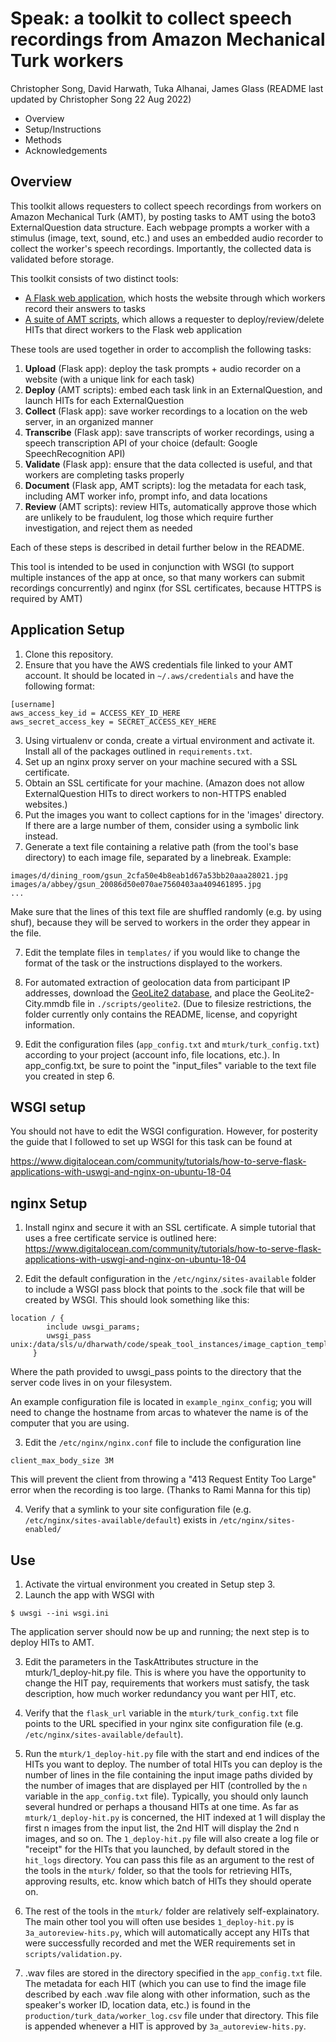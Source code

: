 # Speak: a toolkit to collect speech recordings from Amazon Mechanical Turk workers
Christopher Song, David Harwath, Tuka Alhanai, James Glass
(README last updated by Christopher Song 22 Aug 2022)

 - Overview
 - Setup/Instructions
 - Methods
 - Acknowledgements

## Overview
This toolkit allows requesters to collect speech recordings from workers on Amazon Mechanical Turk (AMT), by posting tasks to AMT using the boto3 ExternalQuestion data structure. Each webpage prompts a worker with a stimulus (image, text, sound, etc.) and uses an embedded audio recorder to collect the worker's speech recordings. Importantly, the collected data is validated before storage.

This toolkit consists of two distinct tools:
 - [A Flask web application](main.py), which hosts the website through which workers record their answers to tasks
 - [A suite of AMT scripts](mturk/), which allows a requester to deploy/review/delete HITs that direct workers to the Flask web application

These tools are used together in order to accomplish the following tasks:
1. **Upload** (Flask app): deploy the task prompts + audio recorder on a website (with a unique link for each task)
2. **Deploy** (AMT scripts): embed each task link in an ExternalQuestion, and launch HITs for each ExternalQuestion
3. **Collect** (Flask app): save worker recordings to a location on the web server, in an organized manner
4. **Transcribe** (Flask app): save transcripts of worker recordings, using a speech transcription API of your choice (default: Google SpeechRecognition API)
5. **Validate** (Flask app): ensure that the data collected is useful, and that workers are completing tasks properly
6. **Document** (Flask app, AMT scripts): log the metadata for each task, including AMT worker info, prompt info, and data locations
7. **Review** (AMT scripts): review HITs, automatically approve those which are unlikely to be fraudulent, log those which require further investigation, and reject them as needed

Each of these steps is described in detail further below in the README.

This tool is intended to be used in conjunction with WSGI (to support multiple instances of the app at once, so that many workers can submit recordings concurrently) and nginx (for SSL certificates, because HTTPS is required by AMT)

## Application Setup
1. Clone this repository.
2. Ensure that you have the AWS credentials file linked to your AMT account. It should be located in `~/.aws/credentials` and have the following format:
```
[username]
aws_access_key_id = ACCESS_KEY_ID_HERE
aws_secret_access_key = SECRET_ACCESS_KEY_HERE
```
3. Using virtualenv or conda, create a virtual environment and activate it. Install all of the packages outlined in `requirements.txt`.
4. Set up an nginx proxy server on your machine secured with a SSL certificate.
4. Obtain an SSL certificate for your machine. (Amazon does not allow ExternalQuestion HITs to direct workers to non-HTTPS enabled websites.)
5. Put the images you want to collect captions for in the 'images' directory. If there are a large number of them, consider using a symbolic link instead.
6. Generate a text file containing a relative path (from the tool's base directory) to each image file, separated by a linebreak. Example:
```
images/d/dining_room/gsun_2cfa50e4b8eab1d67a53bb20aaa28021.jpg
images/a/abbey/gsun_20086d50e070ae7560403aa409461895.jpg
...
```
Make sure that the lines of this text file are shuffled randomly (e.g. by using shuf), because they will be served to workers in the order they appear in the file.

7. Edit the template files in `templates/` if you would like to change the format of the task or the instructions displayed to the workers.

8. For automated extraction of geolocation data from participant IP addresses, download the [GeoLite2 database](https://dev.maxmind.com/geoip/geolite2-free-geolocation-data?lang=en), and place the GeoLite2-City.mmdb file in `./scripts/geolite2`. (Due to filesize restrictions, the folder currently only contains the README, license, and copyright information.

9. Edit the configuration files (`app_config.txt` and `mturk/turk_config.txt`) according to your project (account info, file locations, etc.). In app_config.txt, be sure to point the "input_files" variable to the text file you created in step 6.

## WSGI setup
You should not have to edit the WSGI configuration. However, for posterity the guide that I followed to set up WSGI for this task can be found at

https://www.digitalocean.com/community/tutorials/how-to-serve-flask-applications-with-uswgi-and-nginx-on-ubuntu-18-04

## nginx Setup
1. Install nginx and secure it with an SSL certificate. A simple tutorial that uses a free certificate service is outlined here:
https://www.digitalocean.com/community/tutorials/how-to-serve-flask-applications-with-uswgi-and-nginx-on-ubuntu-18-04

2. Edit the default configuration in the `/etc/nginx/sites-available` folder to include a WSGI pass block that points to the .sock file that will be created by WSGI. This should look something like this:
```
location / {
        include uwsgi_params;
        uwsgi_pass unix:/data/sls/u/dharwath/code/speak_tool_instances/image_caption_template/image_caption_task.sock;
     }
```
Where the path provided to uwsgi_pass points to the directory that the server code lives in on your filesystem.

An example configuration file is located in `example_nginx_config`; you will need to change the hostname from arcas to whatever the name is of the computer that you are using.

3. Edit the `/etc/nginx/nginx.conf` file to include the configuration line
```
client_max_body_size 3M
```
This will prevent the client from throwing a "413 Request Entity Too Large" error when the recording is too large. (Thanks to Rami Manna for this tip)

4. Verify that a symlink to your site configuration file (e.g. `/etc/nginx/sites-available/default`) exists in `/etc/nginx/sites-enabled/`

## Use

1. Activate the virtual environment you created in Setup step 3.
2. Launch the app with WSGI with
```
$ uwsgi --ini wsgi.ini
```
The application server should now be up and running; the next step is to deploy HITs to AMT.

3. Edit the parameters in the TaskAttributes structure in the mturk/1_deploy-hit.py file. This is where you have the opportunity to change the HIT pay, requirements that workers must satisfy, the task description, how much worker redundancy you want per HIT, etc.

4. Verify that the `flask_url` variable in the `mturk/turk_config.txt` file points to the URL specified in your nginx site configuration file (e.g. `/etc/nginx/sites-available/default`).

5. Run the `mturk/1_deploy-hit.py` file with the start and end indices of the HITs you want to deploy. The number of total HITs you can deploy is the number of lines in the file containing the input image paths divided by the number of images that are displayed per HIT (controlled by the `n` variable in the `app_config.txt` file). Typically, you should only launch several hundred or perhaps a thousand HITs at one time. As far as `mturk/1_deploy-hit.py` is concerned, the HIT indexed at 1 will display the first n images from the input list, the 2nd HIT will display the 2nd n images, and so on. The `1_deploy-hit.py` file will also create a log file or "receipt" for the HITs that you launched, by default stored in the `hit_logs` directory. You can pass this file as an argument to the rest of the tools in the `mturk/` folder, so that the tools for retrieving HITs, approving results, etc. know which batch of HITs they should operate on.

6. The rest of the tools in the `mturk/` folder are relatively self-explainatory. The main other tool you will often use besides `1_deploy-hit.py` is `3a_autoreview-hits.py`, which will automatically accept any HITs that were successfully recorded and met the WER requirements set in `scripts/validation.py`.

7. .wav files are stored in the directory specified in the `app_config.txt` file. The metadata for each HIT (which you can use to find the image file described by each .wav file along with other information, such as the speaker's worker ID, location data, etc.) is found in the `production/turk_data/worker_log.csv` file under that directory. This file is appended whenever a HIT is approved by `3a_autoreview-hits.py`.
